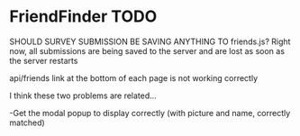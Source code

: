 # FriendFinder TODO




SHOULD SURVEY SUBMISSION BE SAVING ANYTHING TO friends.js?
Right now, all submissions are being saved to the server and are lost as soon as the server restarts

api/friends link at the bottom of each page is not working correctly

I think these two problems are related...






-Get the modal popup to display correctly (with picture and name, correctly matched)





